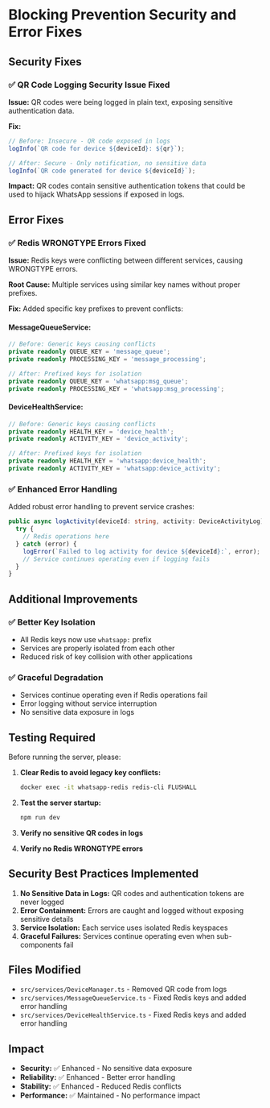 # Blocking Prevention Security and Error Fixes

## Security Fixes

### ✅ **QR Code Logging Security Issue Fixed**

**Issue:** QR codes were being logged in plain text, exposing sensitive authentication data.

**Fix:** 
```typescript
// Before: Insecure - QR code exposed in logs
logInfo(`QR code for device ${deviceId}: ${qr}`);

// After: Secure - Only notification, no sensitive data
logInfo(`QR code generated for device ${deviceId}`);
```

**Impact:** QR codes contain sensitive authentication tokens that could be used to hijack WhatsApp sessions if exposed in logs.

## Error Fixes

### ✅ **Redis WRONGTYPE Errors Fixed**

**Issue:** Redis keys were conflicting between different services, causing WRONGTYPE errors.

**Root Cause:** Multiple services using similar key names without proper prefixes.

**Fix:** Added specific key prefixes to prevent conflicts:

#### MessageQueueService:
```typescript
// Before: Generic keys causing conflicts
private readonly QUEUE_KEY = 'message_queue';
private readonly PROCESSING_KEY = 'message_processing';

// After: Prefixed keys for isolation
private readonly QUEUE_KEY = 'whatsapp:msg_queue';
private readonly PROCESSING_KEY = 'whatsapp:msg_processing';
```

#### DeviceHealthService:
```typescript
// Before: Generic keys causing conflicts  
private readonly HEALTH_KEY = 'device_health';
private readonly ACTIVITY_KEY = 'device_activity';

// After: Prefixed keys for isolation
private readonly HEALTH_KEY = 'whatsapp:device_health';
private readonly ACTIVITY_KEY = 'whatsapp:device_activity';
```

### ✅ **Enhanced Error Handling**

Added robust error handling to prevent service crashes:

```typescript
public async logActivity(deviceId: string, activity: DeviceActivityLog): Promise<void> {
  try {
    // Redis operations here
  } catch (error) {
    logError(`Failed to log activity for device ${deviceId}:`, error);
    // Service continues operating even if logging fails
  }
}
```

## Additional Improvements

### ✅ **Better Key Isolation**
- All Redis keys now use `whatsapp:` prefix
- Services are properly isolated from each other
- Reduced risk of key collision with other applications

### ✅ **Graceful Degradation**
- Services continue operating even if Redis operations fail
- Error logging without service interruption
- No sensitive data exposure in logs

## Testing Required

Before running the server, please:

1. **Clear Redis to avoid legacy key conflicts:**
   ```bash
   docker exec -it whatsapp-redis redis-cli FLUSHALL
   ```

2. **Test the server startup:**
   ```bash
   npm run dev
   ```

3. **Verify no sensitive QR codes in logs**
4. **Verify no Redis WRONGTYPE errors**

## Security Best Practices Implemented

1. **No Sensitive Data in Logs:** QR codes and authentication tokens are never logged
2. **Error Containment:** Errors are caught and logged without exposing sensitive details
3. **Service Isolation:** Each service uses isolated Redis keyspaces
4. **Graceful Failures:** Services continue operating even when sub-components fail

## Files Modified

- `src/services/DeviceManager.ts` - Removed QR code from logs
- `src/services/MessageQueueService.ts` - Fixed Redis keys and added error handling
- `src/services/DeviceHealthService.ts` - Fixed Redis keys and added error handling

## Impact

- **Security:** ✅ Enhanced - No sensitive data exposure
- **Reliability:** ✅ Enhanced - Better error handling
- **Stability:** ✅ Enhanced - Reduced Redis conflicts
- **Performance:** ✅ Maintained - No performance impact
